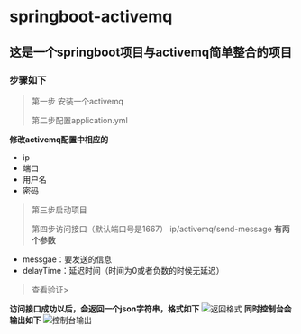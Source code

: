 # springboot-activemq
## 这是一个springboot项目与activemq简单整合的项目
### 步骤如下
>第一步 安装一个activemq
>
>第二步配置application.yml
>
**修改activemq配置中相应的**
+ ip
+ 端口
+ 用户名
+ 密码
>第三步启动项目
>
>第四步访问接口（默认端口号是1667）
 ip/activemq/send-message
 **有两个参数**
 + messgae：要发送的信息
 + delayTime：延迟时间（时间为0或者负数的时候无延迟） 
 >
 >查看验证>
 
 **访问接口成功以后，会返回一个json字符串，格式如下**
 ![返回格式](https://ws2.sinaimg.cn/large/006HkqXDgy1fzokqlj744j30de06jaa1.jpg)
 **同时控制台会输出如下**
 ![控制台输出](https://ws2.sinaimg.cn/large/006HkqXDgy1fzokqlj744j30de06jaa1.jpg)
 
